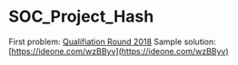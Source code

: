 # SOC_Project_Hash

First problem: [Qualifiation Round 2018](https://storage.googleapis.com/coding-competitions.appspot.com/HC/2018/hashcode2018_qualification_task.pdf)
Sample solution: [https://ideone.com/wzBByv](https://ideone.com/wzBByv)
